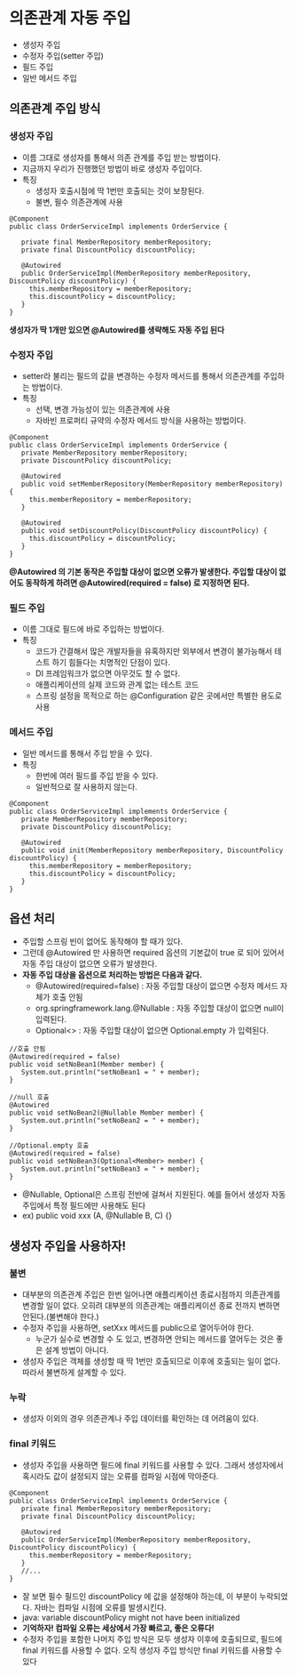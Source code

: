 # 의존관계 자동 주입
* 생성자 주입
* 수정자 주입(setter 주입)
* 필드 주입
* 일반 메서드 주입

## 의존관계 주입 방식

### 생성자 주입
* 이름 그대로 생성자를 통해서 의존 관계를 주입 받는 방법이다.
* 지금까지 우리가 진행했던 방법이 바로 생성자 주입이다.
* 특징
  * 생성자 호출시점에 딱 1번만 호출되는 것이 보장된다.
  * 불변, 필수 의존관계에 사용
```
@Component
public class OrderServiceImpl implements OrderService {

   private final MemberRepository memberRepository;
   private final DiscountPolicy discountPolicy;

   @Autowired
   public OrderServiceImpl(MemberRepository memberRepository, DiscountPolicy discountPolicy) {
     this.memberRepository = memberRepository;
     this.discountPolicy = discountPolicy;
   }
}
```
**생성자가 딱 1개만 있으면 @Autowired를 생략해도 자동 주입 된다**

### 수정자 주입
* setter라 불리는 필드의 값을 변경하는 수정자 메서드를 통해서 의존관계를 주입하는 방법이다.
* 특징
  * 선택, 변경 가능성이 있는 의존관계에 사용
  * 자바빈 프로퍼티 규약의 수정자 메서드 방식을 사용하는 방법이다.
```
@Component
public class OrderServiceImpl implements OrderService {
   private MemberRepository memberRepository;
   private DiscountPolicy discountPolicy;

   @Autowired
   public void setMemberRepository(MemberRepository memberRepository) {
     this.memberRepository = memberRepository;
   }

   @Autowired
   public void setDiscountPolicy(DiscountPolicy discountPolicy) {
     this.discountPolicy = discountPolicy;
   }
}
```
**@Autowired 의 기본 동작은 주입할 대상이 없으면 오류가 발생한다. 주입할 대상이 없어도 동작하게 하려면 @Autowired(required = false) 로 지정하면 된다.**

### 필드 주입
* 이름 그대로 필드에 바로 주입하는 방법이다.
* 특징
  * 코드가 간결해서 많은 개발자들을 유혹하지만 외부에서 변경이 불가능해서 테스트 하기 힘들다는 치명적인 단점이 있다.
  * DI 프레임워크가 없으면 아무것도 할 수 없다.
  * 애플리케이션의 실제 코드와 관계 없는 테스트 코드
  * 스프링 설정을 목적으로 하는 @Configuration 같은 곳에서만 특별한 용도로 사용

### 메서드 주입
* 일반 메서드를 통해서 주입 받을 수 있다.
* 특징
  * 한번에 여러 필드를 주입 받을 수 있다.
  * 일반적으로 잘 사용하지 않는다.
```
@Component
public class OrderServiceImpl implements OrderService {
   private MemberRepository memberRepository;
   private DiscountPolicy discountPolicy;

   @Autowired
   public void init(MemberRepository memberRepository, DiscountPolicy discountPolicy) {
     this.memberRepository = memberRepository;
     this.discountPolicy = discountPolicy;
   }
}
```

## 옵션 처리
* 주입할 스프링 빈이 없어도 동작해야 할 때가 있다.
* 그런데 @Autowired 만 사용하면 required 옵션의 기본값이 true 로 되어 있어서 자동 주입 대상이 없으면 오류가 발생한다.
* **자동 주입 대상을 옵션으로 처리하는 방법은 다음과 같다.**
  * @Autowired(required=false) : 자동 주입할 대상이 없으면 수정자 메서드 자체가 호출 안됨
  * org.springframework.lang.@Nullable : 자동 주입할 대상이 없으면 null이 입력된다.
  * Optional<> : 자동 주입할 대상이 없으면 Optional.empty 가 입력된다.
```
//호출 안됨
@Autowired(required = false)
public void setNoBean1(Member member) {
   System.out.println("setNoBean1 = " + member);
}

//null 호출
@Autowired
public void setNoBean2(@Nullable Member member) {
   System.out.println("setNoBean2 = " + member);
}

//Optional.empty 호출
@Autowired(required = false)
public void setNoBean3(Optional<Member> member) {
   System.out.println("setNoBean3 = " + member);
}
```
* @Nullable, Optional은 스프링 전반에 걸쳐서 지원된다. 예를 들어서 생성자 자동 주입에서 특정 필드에만 사용해도 된다
* ex) public void xxx (A, @Nullable B, C) {}

## 생성자 주입을 사용하자!

### 불변
* 대부분의 의존관계 주입은 한번 일어나면 애플리케이션 종료시점까지 의존관계를 변경할 일이 없다. 오히려 대부분의 의존관계는 애플리케이션 종료 전까지 변하면 안된다.(불변해야 한다.)
* 수정자 주입을 사용하면, setXxx 메서드를 public으로 열어두어야 한다.
  * 누군가 실수로 변경할 수 도 있고, 변경하면 안되는 메서드를 열어두는 것은 좋은 설계 방법이 아니다.
* 생성자 주입은 객체를 생성할 때 딱 1번만 호출되므로 이후에 호출되는 일이 없다. 따라서 불변하게 설계할 수 있다.

### 누락
* 생성자 이외의 경우 의존관계나 주입 데이터를 확인하는 데 어려움이 있다.

### final 키워드
* 생성자 주입을 사용하면 필드에 final 키워드를 사용할 수 있다. 그래서 생성자에서 혹시라도 값이 설정되지 않는 오류를 컴파일 시점에 막아준다.
```
@Component
public class OrderServiceImpl implements OrderService {
   private final MemberRepository memberRepository;
   private final DiscountPolicy discountPolicy;

   @Autowired
   public OrderServiceImpl(MemberRepository memberRepository, DiscountPolicy discountPolicy) {
     this.memberRepository = memberRepository;
   }
   //...
}
```
* 잘 보면 필수 필드인 discountPolicy 에 값을 설정해야 하는데, 이 부분이 누락되었다. 자바는 컴파일 시점에 오류를 발생시킨다.
* java: variable discountPolicy might not have been initialized
* **기억하자! 컴파일 오류는 세상에서 가장 빠르고, 좋은 오류다!**
* 수정자 주입을 포함한 나머지 주입 방식은 모두 생성자 이후에 호출되므로, 필드에 final 키워드를 사용할 수 없다. 오직 생성자 주입 방식만 final 키워드를 사용할 수 있다
